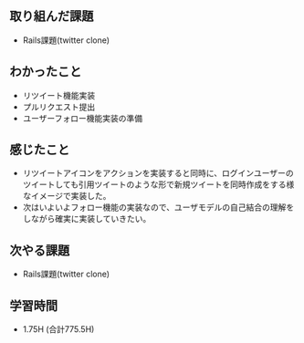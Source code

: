 ## 取り組んだ課題
- Rails課題(twitter clone)

## わかったこと
- リツイート機能実装
- プルリクエスト提出
- ユーザーフォロー機能実装の準備
  
## 感じたこと  
- リツイートアイコンをアクションを実装すると同時に、ログインユーザーのツイートしても引用ツイートのような形で新規ツイートを同時作成をする様なイメージで実装した。
- 次はいよいよフォロー機能の実装なので、ユーザモデルの自己結合の理解をしながら確実に実装していきたい。

## 次やる課題  
- Rails課題(twitter clone)
  
## 学習時間  
- 1.75H (合計775.5H)
